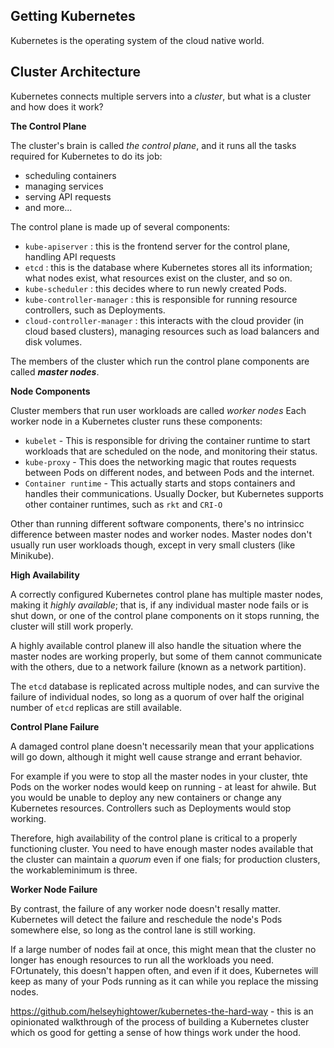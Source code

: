 ## Getting Kubernetes

Kubernetes is the operating system of the cloud native world.

## Cluster Architecture

Kubernetes connects multiple servers into a *cluster*, but what is a cluster and how does it work?

__The Control Plane__ 

The cluster's brain is called *the control plane*, and it runs all the tasks required for Kubernetes to do its job:

- scheduling containers
- managing services
- serving API requests
- and more...
  
The control plane is made up of several components:

- `kube-apiserver` : this is the frontend server for the control plane, handling API requests
- `etcd` : this is the database where Kubernetes stores all its information; what nodes exist, what resources exist on the cluster, and so on.
- `kube-scheduler` : this decides where to run newly created Pods.
- `kube-controller-manager` : this is responsible for running resource controllers, such as Deployments.
- `cloud-controller-manager` : this interacts with the cloud provider (in cloud based clusters), managing resources such as load balancers and disk volumes.
  
The members of the cluster which run the control plane components are called __*master nodes*__.

__Node Components__

Cluster members that run user workloads are called *worker nodes* 
Each worker node in a Kubernetes cluster runs these components:

- `kubelet` - This is responsible for driving the container runtime to start workloads that are scheduled on the node, and monitoring their status.
- `kube-proxy` - This does the networking magic that routes requests between Pods on different nodes, and between Pods and the internet.
- `Container runtime` - This actually starts and stops containers and handles their communications. Usually Docker, but Kubernetes supports other container runtimes, such as `rkt` and `CRI-O`

Other than running different software components, there's no intrinsicc difference between master nodes and worker nodes. Master nodes don't usually run user workloads though, except in very small clusters (like Minikube).

__High Availability__

A correctly configured Kubernetes control plane has multiple master nodes, making it *highly available*; that is, if any individual master node fails or is shut down, or one of the control plane components on it stops running, the cluster will still work properly.

A highly available control planew ill also handle the situation where the master nodes are working properly, but some of them cannot communicate with the others, due to a network failure (known as a network partition).

The `etcd` database is replicated across multiple nodes, and can survive the failure of individual nodes, so long as a quorum of over half the original number of `etcd` replicas are still available.

__Control Plane Failure__

A damaged control plane doesn't necessarily mean that your applications will go down, although it might well cause strange and errant behavior.

For example if you were to stop all the master nodes in your cluster, thte Pods on the worker nodes would keep on running - at least for ahwile. But you would be unable to deploy any new containers or change any Kubernetes resources. Controllers such as Deployments would stop working. 

Therefore, high availability of the control plane is critical to a properly functioning cluster. You need to have enough master nodes available that the cluster can maintain a *quorum* even if one fials; for production clusters, the workableminimum is three. 

__Worker Node Failure__

By contrast, the failure of any worker node doesn't resally matter. Kubernetes will detect the failure and reschedule the node's Pods somewhere else, so long as the control lane is still working.

If a large number of nodes fail at once, this might mean that the cluster no longer has enough resources to run all the workloads you need. FOrtunately, this doesn't happen often, and even if it does, Kubernetes will keep as many of your Pods running as it can while you replace the missing nodes.

https://github.com/helseyhightower/kubernetes-the-hard-way - this is an opinionated walkthrough of the process of building a Kubernetes cluster which os good for getting a sense of how things work under the hood.

